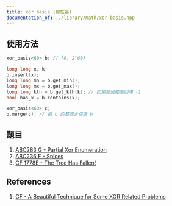 ```yaml
---
title: xor basis (線性基)
documentation_of: ../library/math/xor-basis.hpp
---
```


## 使用方法

```cpp
xor_basis<60> b; // [0, 2^60)

long long x, k;
b.insert(x);
long long mn = b.get_min();
long long mx = b.get_max();
long long kth = b.get_kth(k); // 如果超過範圍回傳 -1
bool has_x = b.contains(x);

xor_basis<60> c;
b.merge(c); // 把 c 的基底合併進 b
```

## 題目

1. [ABC283 G - Partial Xor Enumeration](https://atcoder.jp/contests/abc283/tasks/abc283_g)
2. [ABC236 F - Spices](https://atcoder.jp/contests/abc236/tasks/abc236_f)
3. [CF 1778E - The Tree Has Fallen!](https://codeforces.com/problemset/problem/1778/E)

## References

1. [CF - A Beautiful Technique for Some XOR Related Problems](https://codeforces.com/blog/entry/68953)
